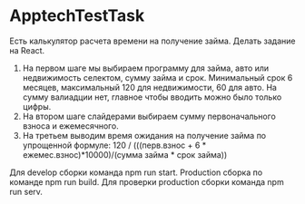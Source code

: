 # ApptechTestTask
Есть калькулятор расчета времени на получение займа. Делать задание на React.
1. На первом шаге мы выбираем программу для займа, авто или недвижимость
селектом, сумму займа и срок. Минимальный срок 6 месяцев, максимальный
120 для недвижимости, 60 для авто.
На сумму валиадции нет, главное чтобы вводить можно было только цифры.
2. На втором шаге слайдерами выбираем сумму первоначального взноса и
ежемесячного.
3. На третьем выводим время ожидания на получение займа по упрощенной
формуле: 120 / (((перв.взнос + 6 * ежемес.взнос)*10000)/(сумма займа *
срок займа))

Для develop сборки команда npm run start.
Production сборка по команде npm run build. 
Для проверки production сборки команда npm run serv. 
